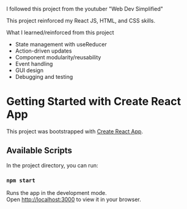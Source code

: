 I followed this project from the youtuber "Web Dev Simplified"

This project reinforced my React JS, HTML, and CSS skills.

What I learned/reinforced from this project
- State management with useReducer
- Action-driven updates
- Component modularity/reusability
- Event handling
- GUI design
- Debugging and testing


# Getting Started with Create React App

This project was bootstrapped with [Create React App](https://github.com/facebook/create-react-app).

## Available Scripts

In the project directory, you can run:

### `npm start`

Runs the app in the development mode.\
Open [http://localhost:3000](http://localhost:3000) to view it in your browser.
